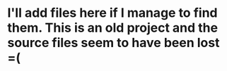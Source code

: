 # I'll add files here if I manage to find them. This is an old project and the source files seem to have been lost =(
